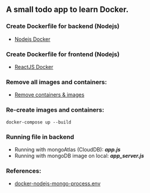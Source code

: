 ## A small todo app to learn Docker.

### Create Dockerfile for backend (Nodejs)
* [Nodejs Docker](https://nodejs.org/en/docs/guides/nodejs-docker-webapp/)

### Create Dockerfile for frontend (Nodejs)
* [ReactJS Docker]()

### Remove all images and containers:
* [Remove containers & images](https://stackoverflow.com/questions/44785585/docker-how-to-delete-all-local-docker-images)

### Re-create images and containers: 
```docker-compose up --build```

### Running file in backend
* Running with mongoAtlas (CloudDB): ***app.js***
* Running with mongoDB image on local: ***app_server.js***

### References: 
* [docker-nodejs-mongo-process.env](https://github.com/bezkoder/docker-compose-nodejs-mongodb/)